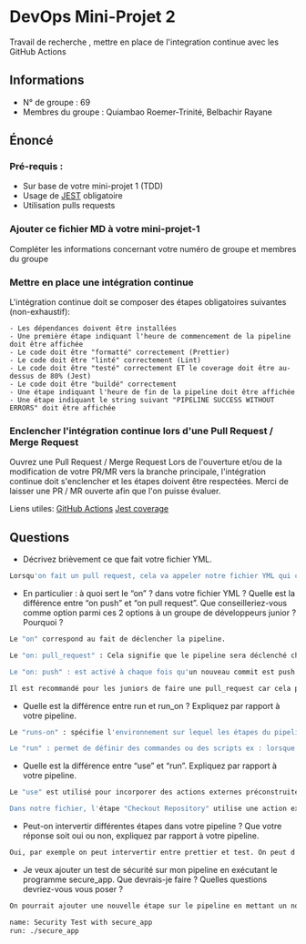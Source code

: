 # DevOps Mini-Projet 2

Travail de recherche , mettre en place de l'integration continue avec les GitHub Actions

## Informations

-   N° de groupe : 69
-   Membres du groupe : Quiambao Roemer-Trinité, Belbachir Rayane

## Énoncé

### Pré-requis :

-   Sur base de votre mini-projet 1 (TDD)
-   Usage de [JEST](https://jestjs.io/docs/getting-started) obligatoire
-   Utilisation pulls requests

### Ajouter ce fichier MD à votre mini-projet-1

Compléter les informations concernant votre numéro de groupe et membres du groupe

### Mettre en place une intégration continue

L'intégration continue doit se composer des étapes obligatoires suivantes (non-exhaustif):

    - Les dépendances doivent être installées
    - Une première étape indiquant l'heure de commencement de la pipeline doit être affichée
    - Le code doit être "formatté" correctement (Prettier)
    - Le code doit être "linté" correctement (Lint)
    - Le code doit être "testé" correctement ET le coverage doit être au-dessus de 80% (Jest)
    - Le code doit être "buildé" correctement
    - Une étape indiquant l'heure de fin de la pipeline doit être affichée
    - Une étape indiquant le string suivant "PIPELINE SUCCESS WITHOUT ERRORS" doit être affichée

### Enclencher l'intégration continue lors d'une Pull Request / Merge Request

Ouvrez une Pull Request / Merge Request
Lors de l'ouverture et/ou de la modification de votre PR/MR vers la branche principale, l'intégration continue doit s'enclencher et les étapes doivent être respectées.
Merci de laisser une PR / MR ouverte afin que l'on puisse évaluer.

Liens utiles:
[GitHub Actions](https://docs.github.com/fr/actions)
[Jest coverage](https://www.valentinog.com/blog/jest-coverage/)

## Questions

-   Décrivez brièvement ce que fait votre fichier YML.

```bash
Lorsqu'on fait un pull request, cela va appeler notre fichier YML qui correspond à la pipeline. Ce fichier permet de vérifier plusieurs étapes qui ont été définis dans l'intégration continue. Il comprend des étapes telles que la récupération du code source, l'installation des dépendances, le formatage du code, la vérification de la conformité, l'exécution des tests, la construction du projet et l'affichage de messages de début et de fin, ainsi qu'un message de succès si la pipeline s'exécute sans erreur.
```

-   En particulier : à quoi sert le “on” ? dans votre fichier YML ? Quelle est la différence entre “on push” et “on pull request”. Que conseilleriez-vous comme option parmi ces 2 options à un groupe de développeurs junior ? Pourquoi ?

```bash
Le "on" correspond au fait de déclencher la pipeline.

Le "on: pull_request" : Cela signifie que le pipeline sera déclenché chaque fois qu'une pull request est ouverte ou mise à jour.

Le "on: push" : est activé à chaque fois qu'un nouveau commit est push sur une branche spécifique.

Il est recommandé pour les juniors de faire une pull_request car cela permet de vérifier des modifications avant d'appliquer merge sur la branche main ce qui apporte une sécurité en plus évitant des bugs ou des erreurs.
```

-   Quelle est la différence entre run et run_on ? Expliquez par rapport à votre pipeline.

```bash
Le "runs-on" : spécifie l'environnement sur lequel les étapes du pipeline seront exécutées.

Le "run" : permet de définir des commandes ou des scripts ex : lorsque la pipeline s'exécute cela va lancer la commande tels que "npm install", "npm run prettier", "npm run lint".
```

-   Quelle est la différence entre “use” et “run”. Expliquez par rapport à votre pipeline.

```bash
Le "use" est utilisé pour incorporer des actions externes préconstruites dans le pipeline, alors que "run" est utilisé pour exécuter des commandes ou des scripts dans l'environnement défini par le champ "runs-on".

Dans notre fichier, l'étape "Checkout Repository" utilise une action externe avec uses: actions/checkout@v2, qui permet de cloner le dépôt dans l'environnement d'exécution.
```

-   Peut-on intervertir différentes étapes dans votre pipeline ? Que votre réponse soit oui ou non, expliquez par rapport à votre pipeline.

```bash
Oui, par exemple on peut intervertir entre prettier et test. On peut d'abord commencer à run les test et ensuite prettier.
```

-   Je veux ajouter un test de sécurité sur mon pipeline en exécutant le programme secure_app. Que devrais-je faire ? Quelles questions devriez-vous vous poser ?

```bash
On pourrait ajouter une nouvelle étape sur le pipeline en mettant un nouveau run qui exécutera le fichier. Par exemple :

name: Security Test with secure_app
run: ./secure_app
```
